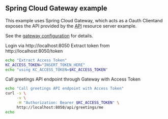 Spring Cloud Gateway example
---

This example uses Spring Cloud Gateway, which acts as a Oauth Clientand exposes the API provided by the [API](../api) resource server example.

See the [gateway configuration](./src/main/resources/application.yml) for details.

Login via http://localhost:8050
Extract token from http://localhost:8050/token

```bash
echo "Extract Access Token"
KC_ACCESS_TOKEN="INSERT_TOKEN_HERE"
echo "using KC_ACCESS_TOKEN=$KC_ACCESS_TOKEN"
```

Call greetings API endpoint through Gateway with Access Token
```bash
echo "Call greetings API endpoint with Access Token"
curl -s \
     -v \
     -H "Authorization: Bearer $KC_ACCESS_TOKEN" \
     http://localhost:8050/api/greetings/me
echo
```